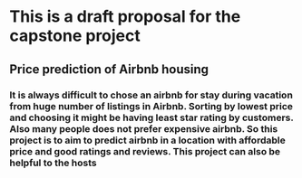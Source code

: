 # This is a draft proposal for the capstone project

## Price prediction of Airbnb housing

### It is always difficult to chose an airbnb for stay during vacation from huge number of listings in Airbnb. Sorting by lowest price and choosing it might be having least star rating by customers. Also many people does not prefer expensive airbnb. So this project is to aim to predict airbnb in a location with affordable price and good ratings and reviews. This project can also be helpful to the hosts
